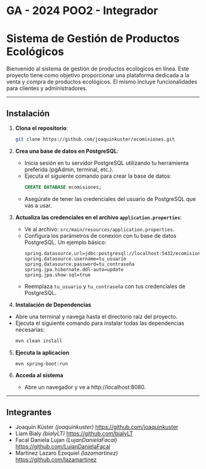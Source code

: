 # GA - 2024 POO2 - Integrador

# Sistema de Gestión de Productos Ecológicos

Bienvenido al sistema de gestión de productos ecológicos en línea. Este proyecto tiene como objetivo proporcionar una plataforma dedicada a la venta y compra de productos ecológicos. El mismo incluye  funcionalidades para clientes y administradores.

---

## Instalación

1. **Clona el repositorio**:
   ```bash
   git clone https://github.com/joaquinkuster/ecomisiones.git
   ```

2. **Crea una base de datos en PostgreSQL**:
   - Inicia sesión en tu servidor PostgreSQL utilizando tu herramienta preferida (pgAdmin, terminal, etc.).
   - Ejecuta el siguiente comando para crear la base de datos:
     ```sql
     CREATE DATABASE ecomisiones;
     ```
   - Asegúrate de tener las credenciales del usuario de PostgreSQL que vas a usar.

3. **Actualiza las credenciales en el archivo `application.properties`**:
   - Ve al archivo: `src/main/resources/application.properties`.
   - Configura los parámetros de conexión con tu base de datos PostgreSQL. Un ejemplo básico:
     ```properties
     spring.datasource.url=jdbc:postgresql://localhost:5432/ecomisiones
     spring.datasource.username=tu_usuario
     spring.datasource.password=tu_contraseña
     spring.jpa.hibernate.ddl-auto=update
     spring.jpa.show-sql=true
     ```
   - Reemplaza `tu_usuario` y `tu_contraseña` con tus credenciales de PostgreSQL.

4. **Instalación de Dependencias**
 - Abre una terminal y navega hasta el directorio raíz del proyecto.
 - Ejecuta el siguiente comando para instalar todas las dependencias necesarias:
   ```bash
   mvn clean install
   ```

5. **Ejecuta la aplicacion**
    ```bash
   mvn spring-boot:run
   ```

6. **Acceda al sistema**
   - Abre un navegador y ve a http://localhost:8080.
  
---

## Integrantes
* Joaquín Küster _(joaquinkuster)_ https://github.com/joaquinkuster
* Liam Bialy _(bialyLT)_ https://github.com/bialyLT
* Facal Daniela Lujan _(LujanDanielaFacal)_ https://github.com/LujanDanielaFacal
* Martinez Lazaro Ezequiel  _(lazamartinez)_ https://github.com/lazamartinez
